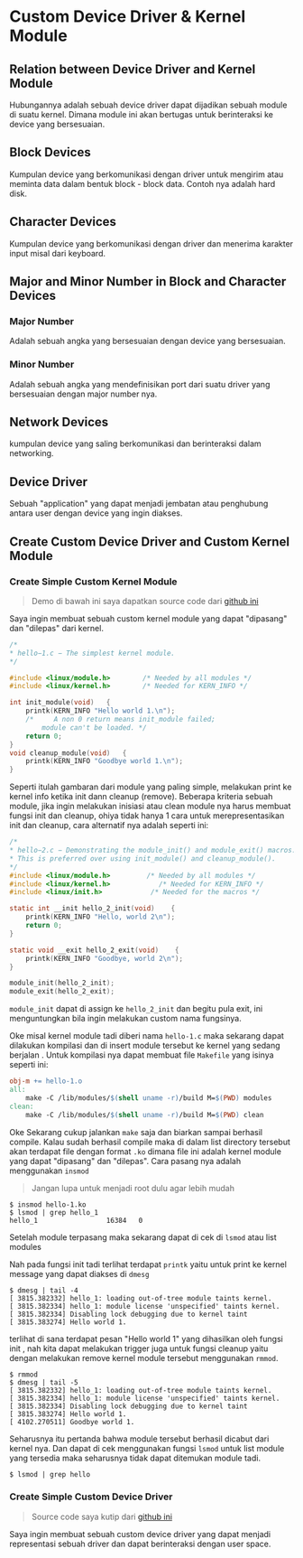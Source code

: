 # Custom Device Driver & Kernel Module
## Relation between Device Driver and Kernel Module

Hubungannya adalah sebuah device driver dapat dijadikan sebuah module di suatu
kernel. Dimana module ini akan bertugas untuk berinteraksi ke device yang
bersesuaian.

## Block Devices

Kumpulan device yang berkomunikasi dengan driver untuk mengirim atau meminta
data dalam bentuk block - block data. Contoh nya adalah hard disk.

## Character Devices

Kumpulan device yang berkomunikasi dengan driver dan menerima karakter input
misal dari keyboard.

## Major and Minor Number in Block and Character Devices
### Major Number

Adalah sebuah angka yang bersesuaian dengan device yang bersesuaian.

### Minor Number

Adalah sebuah angka yang mendefinisikan port dari suatu driver yang bersesuaian
dengan major number nya.

## Network Devices

kumpulan device yang saling berkomunikasi dan berinteraksi dalam networking.

## Device Driver

Sebuah "application" yang dapat menjadi jembatan atau penghubung antara user
dengan device yang ingin diakses.

## Create Custom Device Driver and Custom Kernel Module
### Create Simple Custom Kernel Module

> Demo di bawah ini saya dapatkan source code dari [github ini](https://github.com/arizbw/sysprog/tree/master/modules_compile/ex1)

Saya ingin membuat sebuah custom kernel module yang dapat "dipasang" dan
"dilepas" dari kernel.

```c
/*
* hello−1.c − The simplest kernel module.
*/

#include <linux/module.h>        /* Needed by all modules */
#include <linux/kernel.h>        /* Needed for KERN_INFO */

int init_module(void)   {
    printk(KERN_INFO "Hello world 1.\n");
    /*     A non 0 return means init_module failed;
        module can't be loaded. */
    return 0;
}
void cleanup_module(void)   {
    printk(KERN_INFO "Goodbye world 1.\n");
}
```
Seperti itulah gambaran dari module yang paling simple, melakukan print ke
kernel info ketika init dann cleanup (remove). Beberapa kriteria sebuah module,
jika ingin melakukan inisiasi atau clean module nya harus membuat fungsi init
dan cleanup, ohiya tidak hanya 1 cara untuk merepresentasikan init dan cleanup,
cara alternatif nya adalah seperti ini:
```c
/*
* hello−2.c − Demonstrating the module_init() and module_exit() macros.
* This is preferred over using init_module() and cleanup_module().
*/
#include <linux/module.h>         /* Needed by all modules */
#include <linux/kernel.h>            /* Needed for KERN_INFO */
#include <linux/init.h>            /* Needed for the macros */

static int __init hello_2_init(void)    {
    printk(KERN_INFO "Hello, world 2\n");
    return 0;
}

static void __exit hello_2_exit(void)    {
    printk(KERN_INFO "Goodbye, world 2\n");
}

module_init(hello_2_init);
module_exit(hello_2_exit);
```
`module_init` dapat di assign ke `hello_2_init` dan begitu pula exit, ini
menguntungkan bila ingin melakukan custom nama fungsinya.

Oke misal kernel module tadi diberi nama `hello-1.c` maka sekarang dapat
dilakukan kompilasi dan di insert module tersebut ke kernel yang sedang berjalan
. Untuk kompilasi nya dapat membuat file `Makefile` yang isinya seperti ini:
```Makefile
obj-m += hello-1.o
all:
    make -C /lib/modules/$(shell uname -r)/build M=$(PWD) modules
clean:
    make -C /lib/modules/$(shell uname -r)/build M=$(PWD) clean
```

Oke Sekarang cukup jalankan `make` saja dan biarkan sampai berhasil compile.
Kalau sudah berhasil compile maka di dalam list directory tersebut akan terdapat
file dengan format `.ko` dimana file ini adalah kernel module yang dapat
"dipasang" dan "dilepas". Cara pasang nya adalah menggunakan `insmod`
> Jangan lupa untuk menjadi root dulu agar lebih mudah
```shell
$ insmod hello-1.ko
$ lsmod | grep hello_1
hello_1                 16384   0
```
Setelah module terpasang maka sekarang dapat di cek di `lsmod` atau list modules

Nah pada fungsi init tadi terlihat terdapat `printk` yaitu untuk print ke kernel
message yang dapat diakses di `dmesg`
```shell
$ dmesg | tail -4
[ 3815.382332] hello_1: loading out-of-tree module taints kernel.
[ 3815.382334] hello_1: module license 'unspecified' taints kernel.
[ 3815.382334] Disabling lock debugging due to kernel taint
[ 3815.383274] Hello world 1.
```
terlihat di sana terdapat pesan "Hello world 1" yang dihasilkan oleh fungsi init
, nah kita dapat melakukan trigger juga untuk fungsi cleanup yaitu dengan
melakukan remove kernel module tersebut menggunakan `rmmod`.
```shell
$ rmmod
$ dmesg | tail -5
[ 3815.382332] hello_1: loading out-of-tree module taints kernel.
[ 3815.382334] hello_1: module license 'unspecified' taints kernel.
[ 3815.382334] Disabling lock debugging due to kernel taint
[ 3815.383274] Hello world 1.
[ 4102.270511] Goodbye world 1.
```

Seharusnya itu pertanda bahwa module tersebut berhasil dicabut dari kernel nya.
Dan dapat di cek menggunakan fungsi `lsmod` untuk list module yang tersedia maka
seharusnya tidak dapat ditemukan module tadi.
```shell
$ lsmod | grep hello
```

### Create Simple Custom Device Driver

> Source code saya kutip dari [github ini](https://github.com/arizbw/sysprog/tree/master/driver)

Saya ingin membuat sebuah custom device driver yang dapat menjadi representasi
sebuah driver dan dapat berinteraksi dengan user space.
